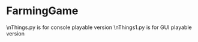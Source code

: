 # FarmingGame

\nThings.py is for console playable version
\nThings1.py is for GUI playable version
